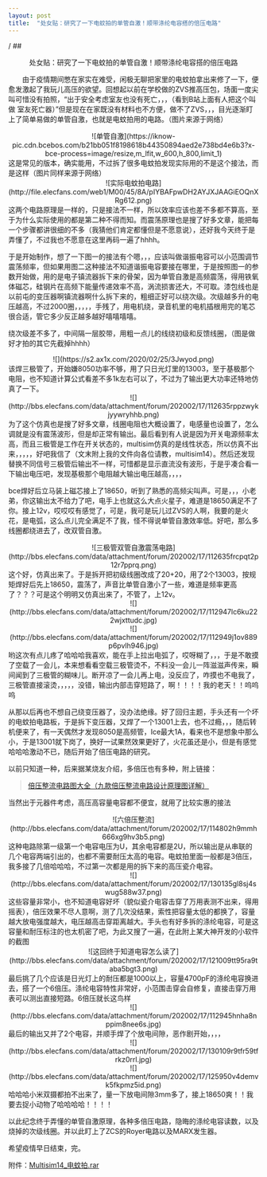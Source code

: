 ```yaml
---
layout: post
title:  "处女贴：研究了一下电蚊拍的单管自激！顺带涤纶电容搭的倍压电路"
---
```


/ ##<center>处女贴：研究了一下电蚊拍的单管自激！顺带涤纶电容搭的倍压电路</center>

&emsp;&emsp;由于疫情期间憋在家实在难受，闲极无聊把家里的电蚊拍拿出来修了一下，便愈发激起了我玩儿高压的欲望。回想起以前在学校做的ZVS推高压包，场面一度尖叫可惜没有拍照，“出于安全考虑室友也没有死亡，，，（看到B站上面有人把这个叫做 室友死亡器）”但是现在在家既没有材料也不方便，做不了ZVS，，，目光逐渐盯上了简单易做的单管自激，也就是电蚊拍用的电路。（图片来源于网络）
<center>
![单管自激](https://iknow-pic.cdn.bcebos.com/b21bb051f8198618b44350894aed2e738bd4e6b3?x-bce-process=image/resize,m_lfit,w_600,h_800,limit_1)</center>
这是常见的版本，确实能用，不过拆了很多电蚊拍发现实际用的不是这个接法，而是这样（图片同样来源于网络）
<center>![实际电蚊拍电路](http://file.elecfans.com/web1/M00/45/8A/pIYBAFpwDH2AYJXJAAGiEOQnXRg612.png)</center>
这两个电路原理是一样的，只是接法不一样，所以效率应该也差不多都不算高，至于为什么实际使用的都是第二种不得而知。而震荡原理也是搜了好多文章，能把每一个步骤都讲很细的不多（我猜他们肯定都懂但是不愿意说），还好我今天终于是弄懂了，不过我也不愿意在这里再码一遍了hhhh。

于是开始制作，想了一下图一的接法有个嗯，，，应该叫做谐振电容可以小范围调节震荡频率，但如果用图二这种接法不知道谐振电容要接在哪里，于是按照图一的参数开始做，用的是电子镇流器拆下来的骨架，因为单管自激是高频震荡，得用铁氧体磁芯，硅钢片在高频下能量传递效率不高，涡流损害还大，不可取。漆包线也是以前屯的变压器啊镇流器啊什么拆下来的，粗细正好可以绕次级。次级越多升的电压越高，不过2000圈，，，，，手残了，用电机绕，录音机里的电机插根用完的笔芯很合适，管它多少反正越多越好嘻嘻嘻嘻。

绕次级差不多了，中间隔一层胶带，用粗一点儿的线绕初级和反馈线圈，（图是做好才拍的其它先截掉hhhh）
<center>![](https://s2.ax1x.com/2020/02/25/3Jwyod.png)</center>
该焊三极管了，开始嫌8050功率不够，用了只日光灯里的13003，至于基极那个电阻，也不知道计算公式看差不多1k左右可以了，不过为了输出更大功率还特地仿真了一下。
<center>![](http://bbs.elecfans.com/data/attachment/forum/202002/17/112635rppzwykjyywryhhb.png)</center>
为了这个仿真也是搜了好多文章，线圈电阻也大概设置了，电感量也设置了，怎么调就是没有震荡波形，但是却正常有输出。最后看到有人说是因为开关电源频率太高，而且三极管是工作在开关状态的，multisim仿真的是线性状态，所以仿真不出来，，，，，好吧我信了（文末附上我的文件向各位请教，multisim14）。然后还发现替换不同信号三极管后输出不一样，可惜都是显示直流没有波形，于是乎凑合看一下输出电压吧，发现基极那个电阻越大输出电压越高，，，，

bce焊好后立马装上磁芯接上了18650，听到了熟悉的高频尖叫声。可是，，，小老弟，你这输出太不给力了吧，电手上也就这么大点火星子，难道是18650满足不了你。接上12v，哎哎哎有感觉了，可是，我可是玩儿过ZVS的人啊，我要的是火花，是电弧，这么点儿完全满足不了我，怪不得说单管自激效率低。好吧，那么多线圈都绕进去了，改双管自激。
<center>![三极管双管自激震荡电路](http://bbs.elecfans.com/data/attachment/forum/202002/17/112635frcpqt2p12r7pprq.png)</center>
这个好，仿真出来了。于是拆开把初级线圈改成了20+20，用了2个13003，按规矩焊好后先上18650，震荡了，声音比单管自激小了一些，难道是频率更高了？？？可是这个明明又仿真出来了，不管了，上12v。
<center>![](http://bbs.elecfans.com/data/attachment/forum/202002/17/112947lc6ku222wjxttudc.jpg)</center>

<center>![](http://bbs.elecfans.com/data/attachment/forum/202002/17/112949j1ov889p6pvlh946.jpg)</center>
哟这次有点儿疼了哈哈哈我喜欢，能在手上拉出电弧了，哎呀糊了，，，于是不敢摸了空载了一会儿，本来想看看空载三极管烫不，不料没一会儿一阵滋滋声传来，瞬间闻到了三极管的糊味儿。断开凉了一会儿再上电，没反应了，咋摸也不电我了，三极管直接滚烫，，，，，没错，输出内部击穿短路了，啊！！！！我的老天！！呜呜呜

从那以后再也不想自己绕变压器了，没办法绝缘。好了回归主题，手头还有一个坏的电蚊拍电路板，于是拆下变压器，又焊了一个13001上去，也不过瘾，，，随后转机便来了，有一天偶然才发现8050是高频管，Ice最大1A，看来也不是想象中那么小，于是13001就下岗了，换好一试果然效果更好了，火花虽还是小，但是有感觉哈哈哈激动不已，随后开始了倍压电路的研究。

以前只知道一种，后来据某烧友介绍，多倍压也有多种，附上链接：
>[倍压整流电路图大全（九款倍压整流电路设计原理图详解）](http://m.elecfans.com/article/641421.html)

当然出于元器件考虑，高压高容量电容都不便宜，就用了比较实惠的接法
<center>![六倍压整流](http://bbs.elecfans.com/data/attachment/forum/202002/17/114802h9mmh666xg9hv3b5.png)</center>
这种电路除第一级第一个电容电压为U，其余电容都是2U，所以输出是从串联的几个电容两端引出的，也都不需要耐压太高的电容。电蚊拍里面一般都是3倍压，我多接了几倍哈哈哈，不过第一次都是用的拆下来的高压瓷介电容。
<center>![](http://bbs.elecfans.com/data/attachment/forum/202002/17/130135gl8sj4swug588w37.png)</center>
这些容量非常小，也不知道电容好坏（貌似瓷介电容击穿了万用表测不出来，得用摇表），倍压效果不尽人意啊，测了几次没结果，索性把容量太低的都换了，容量越大放电强度越大，电压越高击穿距离越大。手头也有好多拆的涤纶电容，可是这容量和耐压标注的也太机密了吧，为此又搜了一遍，在此附上某大神开发的小软件的截图
<center>![这回终于知道电容怎么读了](http://bbs.elecfans.com/data/attachment/forum/202002/17/121009tt95ra9taba5bgt3.png)</center>
最后挑了几个应该是日光灯上的耐压都是1000以上，容量4700pF的涤纶电容换进去，搭了一个6倍压。涤纶电容特性非常好，小范围击穿会自修复，直接击穿万用表可以测出直接短路。6倍压就长这鸟样
<center>![](http://bbs.elecfans.com/data/attachment/forum/202002/17/112945hnha8nppim8nee6s.jpg)</center>
最后的输出又并了2个电容，并顺手焊了个放电间隙，恶作剧开始，，，，
<center>![](http://bbs.elecfans.com/data/attachment/forum/202002/17/130109r9tfr59tfrkz0rrl.jpg)</center>

<center>![](http://bbs.elecfans.com/data/attachment/forum/202002/17/125950v4demvk5fkpmz5id.png)</center>
哈哈哈小米双摄都拍不出来了，量一下放电间隙3mm多了，接上18650爽！！我要去捉小动物了哈哈哈哈！！！！

以此纪念终于弄懂的单管自激原理，各种多倍压电路，隐晦的涤纶电容读数，以及烧掉的次级线圈。并以此盯上了ZCS的Royer电路以及MARX发生器。

希望疫情早日结束，完。

附件：[Multisim14_电蚊拍.rar](http://bbs.elecfans.com/forum.php?mod=attachment&aid=ODc2MzkxfDA5ZWUzMTcyfDE1ODI1OTIxNDN8MjI4Njc1MnwxODk5NDY4)